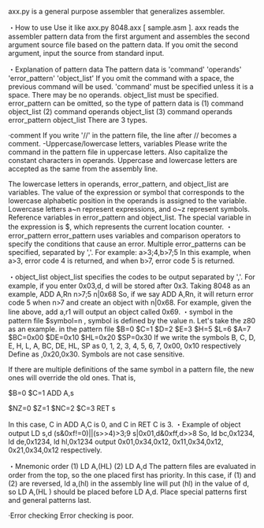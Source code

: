 axx.py is a general purpose assembler that generalizes assembler.

・How to use
Use it like axx.py 8048.axx [ sample.asm ].
axx reads the assembler pattern data from the first argument and assembles the second argument source file based on the pattern data.
If you omit the second argument, input the source from standard input.

・Explanation of pattern data
The pattern data is
'command' 'operands' 'error_pattern' 'object_list'
If you omit the command with a space, the previous command will be used.
'command' must be specified unless it is a space.
There may be no operands. object_list must be specified. error_pattern can be omitted, so the type of pattern data is
(1) command object_list
(2) command operands object_list
(3) command operands error_pattern object_list
There are 3 types.

·comment
If you write '//' in the pattern file, the line after // becomes a comment.
-Uppercase/lowercase letters, variables
Please write the command in the pattern file in uppercase letters. Also capitalize the constant characters in operands.
Uppercase and lowercase letters are accepted as the same from the assembly line.

The lowercase letters in operands, error_pattern, and object_list are variables.
The value of the expression or symbol that corresponds to the lowercase alphabetic position in the operands is assigned to the variable. Lowercase letters a~n represent expressions, and o~z represent symbols. Reference variables in error_pattern and object_list.
The special variable in the expression is $, which represents the current location counter.
・error_pattern
error_pattern uses variables and comparison operators to specify the conditions that cause an error.
Multiple error_patterns can be specified, separated by ','.
For example:
a>3;4,b>7;5
In this example, when a>3, error code 4 is returned, and when b>7, error code 5 is returned.

・object_list
object_list specifies the codes to be output separated by ','. For example, if you enter 0x03,d, d will be stored after 0x3.
Taking 8048 as an example,
ADD A,Rn n>7;5 n|0x68
So, if we say ADD A,Rn, it will return error code 5 when n>7 and create an object with n|0x68. For example, given the line above, add a,r1 will output an object called 0x69.
・symbol
in the pattern file
$symbol=n
, symbol is defined by the value n.
Let's take the z80 as an example.
in the pattern file
$B=0
$C=1
$D=2
$E=3
$H=5
$L=6
$A=7
$BC=0x00
$DE=0x10
$HL=0x20
$SP=0x30
If we write the symbols B, C, D, E, H, L, A, BC, DE, HL, SP as 0, 1, 2, 3, 4, 5, 6, 7, 0x00, 0x10 respectively Define as ,0x20,0x30. Symbols are not case sensitive.

If there are multiple definitions of the same symbol in a pattern file, the new ones will override the old ones. That is,

$B=0
$C=1
ADD A,s

$NZ=0
$Z=1
$NC=2
$C=3
RET s

In this case, C in ADD A,C is 0, and C in RET C is 3.
・Example of object output
LD s,d (s&0xf!=0)||(s>>4)>3;9 s|0x01,d&0xff,d>>8
So, ld bc,0x1234, ld de,0x1234, ld hl,0x1234 output 0x01,0x34,0x12, 0x11,0x34,0x12, 0x21,0x34,0x12 respectively.

・Mnemonic order
(1) LD A,(HL)
(2) LD A,d
The pattern files are evaluated in order from the top, so the one placed first has priority.
In this case, if (1) and (2) are reversed, ld a,(hl) in the assembly line will put (hl) in the value of d, so LD A,(HL ) should be placed before LD A,d. Place special patterns first and general patterns last.

·Error checking
Error checking is poor.



